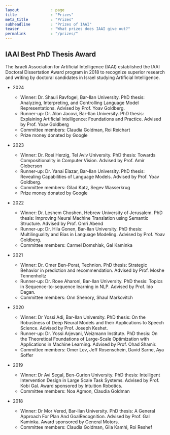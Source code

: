 ```yaml
---
layout              : page
title               : "Prizes"
meta_title          : "Prizes"
subheadline         : "Prizes of IAAI"
teaser              : "What prizes does IAAI give out?"
permalink           : "/prizes/"
---
```



## IAAI Best PhD Thesis Award ##

The Israeli Association for Artificial Intelligence (IAAI) established the IAAI Doctoral Dissertation Award program in 2018 to recognize superior research and writing by doctoral candidates in Israel studying Artificial Intelligence.

* 2024
  * Winner: Dr. Shauli Ravfogel, Bar-Ilan University. PhD thesis: Analyzing, Interpreting, and Controlling Language Model Representations. Advised by Prof. Yoav Goldberg.
  * Runner-up: Dr. Alon Jacovi, Bar-Ilan University. PhD thesis: Explaining Artificial Intelligence: Foundations and Practice. Advised by Prof. Yoav Goldberg​
  * Committee members:  Claudia Goldman, Roi Reichart
  * Prize money donated by Google

* 2023
  * Winner: Dr. Roei Herzig, Tel Aviv University. PhD thesis: Towards Compositionality in Computer Vision. Advised by Prof. Amir Globerson​
  * Runner-up: Dr. Yanai Elazar, Bar-Ilan University. PhD thesis: Revealing Capabilities of Language Models. Advised by Prof. Yoav Goldberg.
  * Committee members:   Gilad Katz, Segev Wasserkrug
  * Prize money donated by Google

* 2022
  * Winner: Dr. Leshem Choshen, Hebrew University of Jerusalem. PhD thesis: Improving Neural Machine Translation using Semantic Structure. Advised by Prof. Omri Abend​
  * Runner-up: Dr. Hila Gonen, Bar-Ilan University. PhD thesis: Multilinguality and Bias in Language Modeling. Advised by Prof. Yoav Goldberg.
  * Committee members:   Carmel Domshlak, Gal Kaminka

* 2021
  * Winner: Dr. Omer Ben-Porat, Technion. PhD thesis: Strategic Behavior in prediction and recommendation. Advised by Prof. Moshe Tennenholtz​
  * Runner-up: Dr. Roee Aharoni, Bar-Ilan University. PhD thesis: Topics in Sequence-to-sequence learning in NLP. Advised by Prof. Ido Dagan.
  * Committee members:   Onn Shenory, Shaul Markovitch

* 2020
  * Winner: Dr Yossi  Adi, Bar-Ilan University. PhD thesis: On the Robustness of Deep Neural Models and their Applications to Speech Science. Advised by Prof. Joseph  Keshet. 
  * Runner-up: Dr. Yossi Arjevani,  Weizmann Institute. PhD thesis: On the Theoretical Foundations of Large-Scale Optimization with Applications in Machine Learning. Advised by Prof. Ohad Shamir.
  * Committee members:   Omer Lev, Jeff  Rosenschein, David Sarne, Aya Soffer

* 2019
  * Winner: Dr Avi Segal, Ben-Gurion University. PhD thesis: Intelligent Intervention Design in Large Scale Task Systems. Advised by Prof. Kobi Gal. Award sponsored by Intuition Robotics.
  * Committee members:   Noa Agmon, Claudia Goldman

* 2018
  * Winner: Dr Mor Vered, Bar-Ilan University. PhD thesis: A General Approach For Plan And GoalRecognition. Advised by Prof. Gal Kaminka. Award sponsored by General Motors.
  * Committee members:   Claudia Goldman, Gila Kamhi, Roi Reshef
